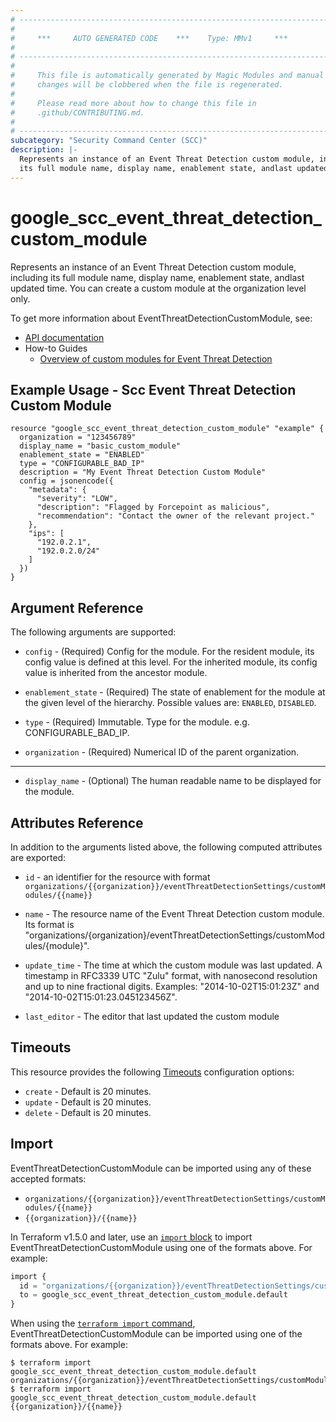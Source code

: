 ```yaml
---
# ----------------------------------------------------------------------------
#
#     ***     AUTO GENERATED CODE    ***    Type: MMv1     ***
#
# ----------------------------------------------------------------------------
#
#     This file is automatically generated by Magic Modules and manual
#     changes will be clobbered when the file is regenerated.
#
#     Please read more about how to change this file in
#     .github/CONTRIBUTING.md.
#
# ----------------------------------------------------------------------------
subcategory: "Security Command Center (SCC)"
description: |-
  Represents an instance of an Event Threat Detection custom module, including
  its full module name, display name, enablement state, andlast updated time.
---
```


# google_scc_event_threat_detection_custom_module

Represents an instance of an Event Threat Detection custom module, including
its full module name, display name, enablement state, andlast updated time.
You can create a custom module at the organization level only.


To get more information about EventThreatDetectionCustomModule, see:

* [API documentation](https://cloud.google.com/security-command-center/docs/reference/rest/v1/organizations.eventThreatDetectionSettings.customModules)
* How-to Guides
    * [Overview of custom modules for Event Threat Detection](https://cloud.google.com/security-command-center/docs/custom-modules-etd-overview)

## Example Usage - Scc Event Threat Detection Custom Module


```hcl
resource "google_scc_event_threat_detection_custom_module" "example" {
  organization = "123456789"
  display_name = "basic_custom_module"
  enablement_state = "ENABLED"
  type = "CONFIGURABLE_BAD_IP"
  description = "My Event Threat Detection Custom Module"
  config = jsonencode({
    "metadata": {
      "severity": "LOW",
      "description": "Flagged by Forcepoint as malicious",
      "recommendation": "Contact the owner of the relevant project."
    },
    "ips": [
      "192.0.2.1",
      "192.0.2.0/24"
    ]
  })
}
```

## Argument Reference

The following arguments are supported:


* `config` -
  (Required)
  Config for the module. For the resident module, its config value is defined at this level.
  For the inherited module, its config value is inherited from the ancestor module.

* `enablement_state` -
  (Required)
  The state of enablement for the module at the given level of the hierarchy.
  Possible values are: `ENABLED`, `DISABLED`.

* `type` -
  (Required)
  Immutable. Type for the module. e.g. CONFIGURABLE_BAD_IP.

* `organization` -
  (Required)
  Numerical ID of the parent organization.


- - -


* `display_name` -
  (Optional)
  The human readable name to be displayed for the module.



## Attributes Reference

In addition to the arguments listed above, the following computed attributes are exported:

* `id` - an identifier for the resource with format `organizations/{{organization}}/eventThreatDetectionSettings/customModules/{{name}}`

* `name` -
  The resource name of the Event Threat Detection custom module.
  Its format is "organizations/{organization}/eventThreatDetectionSettings/customModules/{module}".

* `update_time` -
  The time at which the custom module was last updated.
  A timestamp in RFC3339 UTC "Zulu" format, with nanosecond resolution and
  up to nine fractional digits. Examples: "2014-10-02T15:01:23Z" and "2014-10-02T15:01:23.045123456Z".

* `last_editor` -
  The editor that last updated the custom module


## Timeouts

This resource provides the following
[Timeouts](https://developer.hashicorp.com/terraform/plugin/sdkv2/resources/retries-and-customizable-timeouts) configuration options:

- `create` - Default is 20 minutes.
- `update` - Default is 20 minutes.
- `delete` - Default is 20 minutes.

## Import


EventThreatDetectionCustomModule can be imported using any of these accepted formats:

* `organizations/{{organization}}/eventThreatDetectionSettings/customModules/{{name}}`
* `{{organization}}/{{name}}`


In Terraform v1.5.0 and later, use an [`import` block](https://developer.hashicorp.com/terraform/language/import) to import EventThreatDetectionCustomModule using one of the formats above. For example:

```tf
import {
  id = "organizations/{{organization}}/eventThreatDetectionSettings/customModules/{{name}}"
  to = google_scc_event_threat_detection_custom_module.default
}
```

When using the [`terraform import` command](https://developer.hashicorp.com/terraform/cli/commands/import), EventThreatDetectionCustomModule can be imported using one of the formats above. For example:

```
$ terraform import google_scc_event_threat_detection_custom_module.default organizations/{{organization}}/eventThreatDetectionSettings/customModules/{{name}}
$ terraform import google_scc_event_threat_detection_custom_module.default {{organization}}/{{name}}
```
